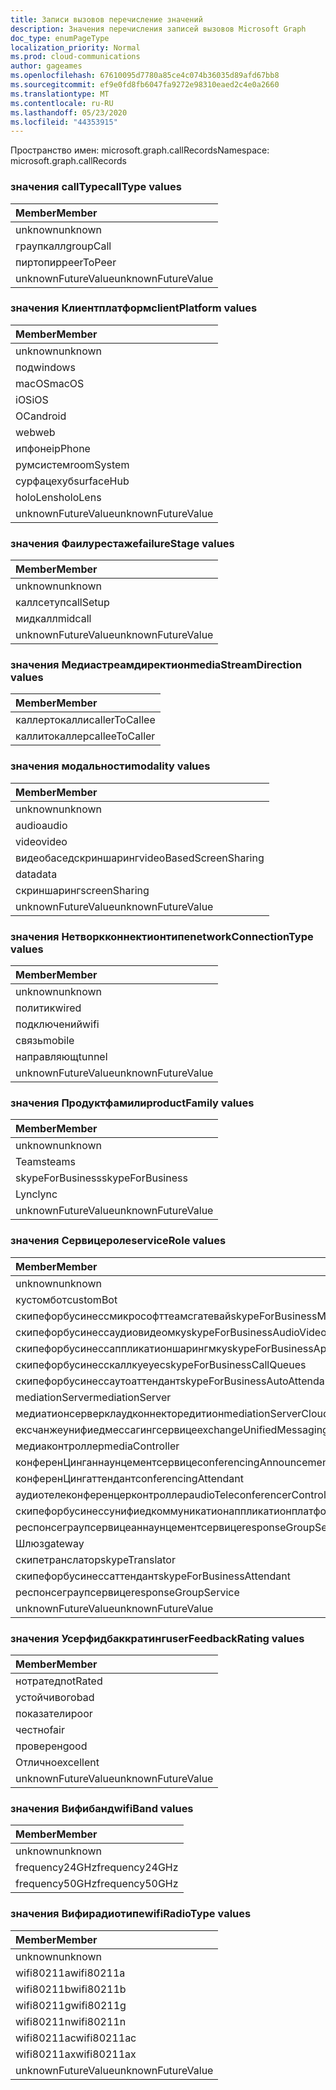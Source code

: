 ```yaml
---
title: Записи вызовов перечисление значений
description: Значения перечисления записей вызовов Microsoft Graph
doc_type: enumPageType
localization_priority: Normal
ms.prod: cloud-communications
author: gageames
ms.openlocfilehash: 67610095d7780a85ce4c074b36035d89afd67bb8
ms.sourcegitcommit: ef9e0fd8fb6047fa9272e98310eaed2c4e0a2660
ms.translationtype: MT
ms.contentlocale: ru-RU
ms.lasthandoff: 05/23/2020
ms.locfileid: "44353915"
---
```

<span data-ttu-id="6d83f-103">Пространство имен: microsoft.graph.callRecords</span><span class="sxs-lookup"><span data-stu-id="6d83f-103">Namespace: microsoft.graph.callRecords</span></span>

### <a name="calltype-values"></a><span data-ttu-id="6d83f-104">значения callType</span><span class="sxs-lookup"><span data-stu-id="6d83f-104">callType values</span></span>

| <span data-ttu-id="6d83f-105">Member</span><span class="sxs-lookup"><span data-stu-id="6d83f-105">Member</span></span>
|:--------------
| <span data-ttu-id="6d83f-106">unknown</span><span class="sxs-lookup"><span data-stu-id="6d83f-106">unknown</span></span>
| <span data-ttu-id="6d83f-107">граупкалл</span><span class="sxs-lookup"><span data-stu-id="6d83f-107">groupCall</span></span>
| <span data-ttu-id="6d83f-108">пиртопир</span><span class="sxs-lookup"><span data-stu-id="6d83f-108">peerToPeer</span></span>
| <span data-ttu-id="6d83f-109">unknownFutureValue</span><span class="sxs-lookup"><span data-stu-id="6d83f-109">unknownFutureValue</span></span>

### <a name="clientplatform-values"></a><span data-ttu-id="6d83f-110">значения Клиентплатформ</span><span class="sxs-lookup"><span data-stu-id="6d83f-110">clientPlatform values</span></span>

| <span data-ttu-id="6d83f-111">Member</span><span class="sxs-lookup"><span data-stu-id="6d83f-111">Member</span></span>
|:--------------
| <span data-ttu-id="6d83f-112">unknown</span><span class="sxs-lookup"><span data-stu-id="6d83f-112">unknown</span></span>
| <span data-ttu-id="6d83f-113">под</span><span class="sxs-lookup"><span data-stu-id="6d83f-113">windows</span></span>
| <span data-ttu-id="6d83f-114">macOS</span><span class="sxs-lookup"><span data-stu-id="6d83f-114">macOS</span></span>
| <span data-ttu-id="6d83f-115">iOS</span><span class="sxs-lookup"><span data-stu-id="6d83f-115">iOS</span></span>
| <span data-ttu-id="6d83f-116">ОС</span><span class="sxs-lookup"><span data-stu-id="6d83f-116">android</span></span>
| <span data-ttu-id="6d83f-117">web</span><span class="sxs-lookup"><span data-stu-id="6d83f-117">web</span></span>
| <span data-ttu-id="6d83f-118">ипфоне</span><span class="sxs-lookup"><span data-stu-id="6d83f-118">ipPhone</span></span>
| <span data-ttu-id="6d83f-119">румсистем</span><span class="sxs-lookup"><span data-stu-id="6d83f-119">roomSystem</span></span>
| <span data-ttu-id="6d83f-120">сурфацехуб</span><span class="sxs-lookup"><span data-stu-id="6d83f-120">surfaceHub</span></span>
| <span data-ttu-id="6d83f-121">holoLens</span><span class="sxs-lookup"><span data-stu-id="6d83f-121">holoLens</span></span>
| <span data-ttu-id="6d83f-122">unknownFutureValue</span><span class="sxs-lookup"><span data-stu-id="6d83f-122">unknownFutureValue</span></span>

### <a name="failurestage-values"></a><span data-ttu-id="6d83f-123">значения Фаилурестаже</span><span class="sxs-lookup"><span data-stu-id="6d83f-123">failureStage values</span></span>

| <span data-ttu-id="6d83f-124">Member</span><span class="sxs-lookup"><span data-stu-id="6d83f-124">Member</span></span>
|:--------------
| <span data-ttu-id="6d83f-125">unknown</span><span class="sxs-lookup"><span data-stu-id="6d83f-125">unknown</span></span>
| <span data-ttu-id="6d83f-126">каллсетуп</span><span class="sxs-lookup"><span data-stu-id="6d83f-126">callSetup</span></span>
| <span data-ttu-id="6d83f-127">мидкалл</span><span class="sxs-lookup"><span data-stu-id="6d83f-127">midcall</span></span>
| <span data-ttu-id="6d83f-128">unknownFutureValue</span><span class="sxs-lookup"><span data-stu-id="6d83f-128">unknownFutureValue</span></span>

### <a name="mediastreamdirection-values"></a><span data-ttu-id="6d83f-129">значения Медиастреамдиректион</span><span class="sxs-lookup"><span data-stu-id="6d83f-129">mediaStreamDirection values</span></span>

| <span data-ttu-id="6d83f-130">Member</span><span class="sxs-lookup"><span data-stu-id="6d83f-130">Member</span></span>
|:--------------
| <span data-ttu-id="6d83f-131">каллертокалли</span><span class="sxs-lookup"><span data-stu-id="6d83f-131">callerToCallee</span></span>
| <span data-ttu-id="6d83f-132">каллитокаллер</span><span class="sxs-lookup"><span data-stu-id="6d83f-132">calleeToCaller</span></span>

### <a name="modality-values"></a><span data-ttu-id="6d83f-133">значения модальности</span><span class="sxs-lookup"><span data-stu-id="6d83f-133">modality values</span></span>

| <span data-ttu-id="6d83f-134">Member</span><span class="sxs-lookup"><span data-stu-id="6d83f-134">Member</span></span>
|:--------------
| <span data-ttu-id="6d83f-135">unknown</span><span class="sxs-lookup"><span data-stu-id="6d83f-135">unknown</span></span>
| <span data-ttu-id="6d83f-136">audio</span><span class="sxs-lookup"><span data-stu-id="6d83f-136">audio</span></span>
| <span data-ttu-id="6d83f-137">video</span><span class="sxs-lookup"><span data-stu-id="6d83f-137">video</span></span>
| <span data-ttu-id="6d83f-138">видеобаседскриншаринг</span><span class="sxs-lookup"><span data-stu-id="6d83f-138">videoBasedScreenSharing</span></span>
| <span data-ttu-id="6d83f-139">data</span><span class="sxs-lookup"><span data-stu-id="6d83f-139">data</span></span>
| <span data-ttu-id="6d83f-140">скриншаринг</span><span class="sxs-lookup"><span data-stu-id="6d83f-140">screenSharing</span></span>
| <span data-ttu-id="6d83f-141">unknownFutureValue</span><span class="sxs-lookup"><span data-stu-id="6d83f-141">unknownFutureValue</span></span>

### <a name="networkconnectiontype-values"></a><span data-ttu-id="6d83f-142">значения Нетворкконнектионтипе</span><span class="sxs-lookup"><span data-stu-id="6d83f-142">networkConnectionType values</span></span>

| <span data-ttu-id="6d83f-143">Member</span><span class="sxs-lookup"><span data-stu-id="6d83f-143">Member</span></span>
|:--------------
| <span data-ttu-id="6d83f-144">unknown</span><span class="sxs-lookup"><span data-stu-id="6d83f-144">unknown</span></span>
| <span data-ttu-id="6d83f-145">политик</span><span class="sxs-lookup"><span data-stu-id="6d83f-145">wired</span></span>
| <span data-ttu-id="6d83f-146">подключений</span><span class="sxs-lookup"><span data-stu-id="6d83f-146">wifi</span></span>
| <span data-ttu-id="6d83f-147">связь</span><span class="sxs-lookup"><span data-stu-id="6d83f-147">mobile</span></span>
| <span data-ttu-id="6d83f-148">направляющ</span><span class="sxs-lookup"><span data-stu-id="6d83f-148">tunnel</span></span>
| <span data-ttu-id="6d83f-149">unknownFutureValue</span><span class="sxs-lookup"><span data-stu-id="6d83f-149">unknownFutureValue</span></span>

### <a name="productfamily-values"></a><span data-ttu-id="6d83f-150">значения Продуктфамили</span><span class="sxs-lookup"><span data-stu-id="6d83f-150">productFamily values</span></span>

| <span data-ttu-id="6d83f-151">Member</span><span class="sxs-lookup"><span data-stu-id="6d83f-151">Member</span></span>
|:--------------
| <span data-ttu-id="6d83f-152">unknown</span><span class="sxs-lookup"><span data-stu-id="6d83f-152">unknown</span></span>
| <span data-ttu-id="6d83f-153">Teams</span><span class="sxs-lookup"><span data-stu-id="6d83f-153">teams</span></span>
| <span data-ttu-id="6d83f-154">skypeForBusiness</span><span class="sxs-lookup"><span data-stu-id="6d83f-154">skypeForBusiness</span></span>
| <span data-ttu-id="6d83f-155">Lync</span><span class="sxs-lookup"><span data-stu-id="6d83f-155">lync</span></span>
| <span data-ttu-id="6d83f-156">unknownFutureValue</span><span class="sxs-lookup"><span data-stu-id="6d83f-156">unknownFutureValue</span></span>

### <a name="servicerole-values"></a><span data-ttu-id="6d83f-157">значения Сервицероле</span><span class="sxs-lookup"><span data-stu-id="6d83f-157">serviceRole values</span></span>

| <span data-ttu-id="6d83f-158">Member</span><span class="sxs-lookup"><span data-stu-id="6d83f-158">Member</span></span>
|:--------------
| <span data-ttu-id="6d83f-159">unknown</span><span class="sxs-lookup"><span data-stu-id="6d83f-159">unknown</span></span>
| <span data-ttu-id="6d83f-160">кустомбот</span><span class="sxs-lookup"><span data-stu-id="6d83f-160">customBot</span></span>
| <span data-ttu-id="6d83f-161">скипефорбусинессмикрософттеамсгатевай</span><span class="sxs-lookup"><span data-stu-id="6d83f-161">skypeForBusinessMicrosoftTeamsGateway</span></span>
| <span data-ttu-id="6d83f-162">скипефорбусинессаудиовидеомку</span><span class="sxs-lookup"><span data-stu-id="6d83f-162">skypeForBusinessAudioVideoMcu</span></span>
| <span data-ttu-id="6d83f-163">скипефорбусинессаппликатионшарингмку</span><span class="sxs-lookup"><span data-stu-id="6d83f-163">skypeForBusinessApplicationSharingMcu</span></span>
| <span data-ttu-id="6d83f-164">скипефорбусинесскаллкуеуес</span><span class="sxs-lookup"><span data-stu-id="6d83f-164">skypeForBusinessCallQueues</span></span>
| <span data-ttu-id="6d83f-165">скипефорбусинессаутоаттендант</span><span class="sxs-lookup"><span data-stu-id="6d83f-165">skypeForBusinessAutoAttendant</span></span>
| <span data-ttu-id="6d83f-166">mediationServer</span><span class="sxs-lookup"><span data-stu-id="6d83f-166">mediationServer</span></span>
| <span data-ttu-id="6d83f-167">медиатионсерверклаудконнекторедитион</span><span class="sxs-lookup"><span data-stu-id="6d83f-167">mediationServerCloudConnectorEdition</span></span>
| <span data-ttu-id="6d83f-168">ексчанжеунифиедмессагингсервице</span><span class="sxs-lookup"><span data-stu-id="6d83f-168">exchangeUnifiedMessagingService</span></span>
| <span data-ttu-id="6d83f-169">медиаконтроллер</span><span class="sxs-lookup"><span data-stu-id="6d83f-169">mediaController</span></span>
| <span data-ttu-id="6d83f-170">конференЦинганнаунцементсервице</span><span class="sxs-lookup"><span data-stu-id="6d83f-170">conferencingAnnouncementService</span></span>
| <span data-ttu-id="6d83f-171">конференЦингаттендант</span><span class="sxs-lookup"><span data-stu-id="6d83f-171">conferencingAttendant</span></span>
| <span data-ttu-id="6d83f-172">аудиотелеконференцерконтроллер</span><span class="sxs-lookup"><span data-stu-id="6d83f-172">audioTeleconferencerController</span></span>
| <span data-ttu-id="6d83f-173">скипефорбусинессунифиедкоммуникатионаппликатионплатформ</span><span class="sxs-lookup"><span data-stu-id="6d83f-173">skypeForBusinessUnifiedCommunicationApplicationPlatform</span></span>
| <span data-ttu-id="6d83f-174">респонсеграупсервицеаннаунцементсервице</span><span class="sxs-lookup"><span data-stu-id="6d83f-174">responseGroupServiceAnnouncementService</span></span>
| <span data-ttu-id="6d83f-175">Шлюз</span><span class="sxs-lookup"><span data-stu-id="6d83f-175">gateway</span></span>
| <span data-ttu-id="6d83f-176">скипетранслатор</span><span class="sxs-lookup"><span data-stu-id="6d83f-176">skypeTranslator</span></span>
| <span data-ttu-id="6d83f-177">скипефорбусинессаттендант</span><span class="sxs-lookup"><span data-stu-id="6d83f-177">skypeForBusinessAttendant</span></span>
| <span data-ttu-id="6d83f-178">респонсеграупсервице</span><span class="sxs-lookup"><span data-stu-id="6d83f-178">responseGroupService</span></span>
| <span data-ttu-id="6d83f-179">unknownFutureValue</span><span class="sxs-lookup"><span data-stu-id="6d83f-179">unknownFutureValue</span></span>

### <a name="userfeedbackrating-values"></a><span data-ttu-id="6d83f-180">значения Усерфидбаккратинг</span><span class="sxs-lookup"><span data-stu-id="6d83f-180">userFeedbackRating values</span></span>

| <span data-ttu-id="6d83f-181">Member</span><span class="sxs-lookup"><span data-stu-id="6d83f-181">Member</span></span>
|:--------------
| <span data-ttu-id="6d83f-182">нотратед</span><span class="sxs-lookup"><span data-stu-id="6d83f-182">notRated</span></span>
| <span data-ttu-id="6d83f-183">устойчивого</span><span class="sxs-lookup"><span data-stu-id="6d83f-183">bad</span></span>
| <span data-ttu-id="6d83f-184">показатели</span><span class="sxs-lookup"><span data-stu-id="6d83f-184">poor</span></span>
| <span data-ttu-id="6d83f-185">честно</span><span class="sxs-lookup"><span data-stu-id="6d83f-185">fair</span></span>
| <span data-ttu-id="6d83f-186">проверен</span><span class="sxs-lookup"><span data-stu-id="6d83f-186">good</span></span>
| <span data-ttu-id="6d83f-187">Отлично</span><span class="sxs-lookup"><span data-stu-id="6d83f-187">excellent</span></span>
| <span data-ttu-id="6d83f-188">unknownFutureValue</span><span class="sxs-lookup"><span data-stu-id="6d83f-188">unknownFutureValue</span></span>

### <a name="wifiband-values"></a><span data-ttu-id="6d83f-189">значения Вифибанд</span><span class="sxs-lookup"><span data-stu-id="6d83f-189">wifiBand values</span></span>

| <span data-ttu-id="6d83f-190">Member</span><span class="sxs-lookup"><span data-stu-id="6d83f-190">Member</span></span>
|:--------------
| <span data-ttu-id="6d83f-191">unknown</span><span class="sxs-lookup"><span data-stu-id="6d83f-191">unknown</span></span>
| <span data-ttu-id="6d83f-192">frequency24GHz</span><span class="sxs-lookup"><span data-stu-id="6d83f-192">frequency24GHz</span></span>
| <span data-ttu-id="6d83f-193">frequency50GHz</span><span class="sxs-lookup"><span data-stu-id="6d83f-193">frequency50GHz</span></span>

### <a name="wifiradiotype-values"></a><span data-ttu-id="6d83f-194">значения Вифирадиотипе</span><span class="sxs-lookup"><span data-stu-id="6d83f-194">wifiRadioType values</span></span>

| <span data-ttu-id="6d83f-195">Member</span><span class="sxs-lookup"><span data-stu-id="6d83f-195">Member</span></span>
|:--------------
| <span data-ttu-id="6d83f-196">unknown</span><span class="sxs-lookup"><span data-stu-id="6d83f-196">unknown</span></span>
| <span data-ttu-id="6d83f-197">wifi80211a</span><span class="sxs-lookup"><span data-stu-id="6d83f-197">wifi80211a</span></span>
| <span data-ttu-id="6d83f-198">wifi80211b</span><span class="sxs-lookup"><span data-stu-id="6d83f-198">wifi80211b</span></span>
| <span data-ttu-id="6d83f-199">wifi80211g</span><span class="sxs-lookup"><span data-stu-id="6d83f-199">wifi80211g</span></span>
| <span data-ttu-id="6d83f-200">wifi80211n</span><span class="sxs-lookup"><span data-stu-id="6d83f-200">wifi80211n</span></span>
| <span data-ttu-id="6d83f-201">wifi80211ac</span><span class="sxs-lookup"><span data-stu-id="6d83f-201">wifi80211ac</span></span>
| <span data-ttu-id="6d83f-202">wifi80211ax</span><span class="sxs-lookup"><span data-stu-id="6d83f-202">wifi80211ax</span></span>
| <span data-ttu-id="6d83f-203">unknownFutureValue</span><span class="sxs-lookup"><span data-stu-id="6d83f-203">unknownFutureValue</span></span>

<!--
{
  "type": "#page.annotation",
  "namespace": "microsoft.graph.callRecords"
}
-->
